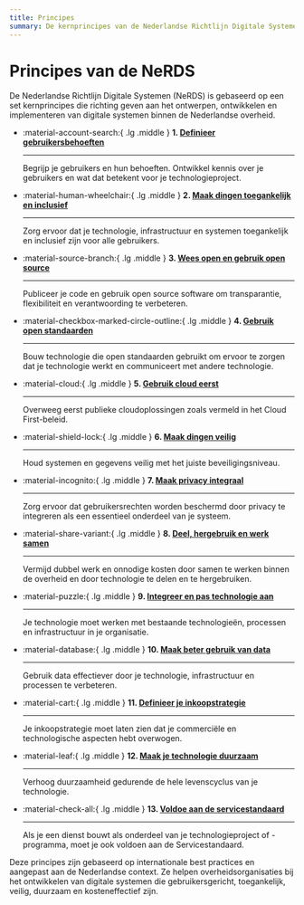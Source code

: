 ```yaml
---
title: Principes
summary: De kernprincipes van de Nederlandse Richtlijn Digitale Systemen
---
```


# Principes van de NeRDS

De Nederlandse Richtlijn Digitale Systemen (NeRDS) is gebaseerd op een set kernprincipes die richting geven aan het ontwerpen, ontwikkelen en implementeren van digitale systemen binnen de Nederlandse overheid.

<div class="grid cards" markdown>

- :material-account-search:{ .lg .middle } __1. [Definieer gebruikersbehoeften](gebruikersbehoeften/index.md)__

    ---

    Begrijp je gebruikers en hun behoeften. Ontwikkel kennis over je gebruikers en wat dat betekent voor je technologieproject.

- :material-human-wheelchair:{ .lg .middle } __2. [Maak dingen toegankelijk en inclusief](toegankelijkheid/index.md)__

    ---

    Zorg ervoor dat je technologie, infrastructuur en systemen toegankelijk en inclusief zijn voor alle gebruikers.

- :material-source-branch:{ .lg .middle } __3. [Wees open en gebruik open source](open-source/index.md)__

    ---

    Publiceer je code en gebruik open source software om transparantie, flexibiliteit en verantwoording te verbeteren.

- :material-checkbox-marked-circle-outline:{ .lg .middle } __4. [Gebruik open standaarden](open-standaarden/index.md)__

    ---

    Bouw technologie die open standaarden gebruikt om ervoor te zorgen dat je technologie werkt en communiceert met andere technologie.

- :material-cloud:{ .lg .middle } __5. [Gebruik cloud eerst](cloud-eerst/index.md)__

    ---

    Overweeg eerst publieke cloudoplossingen zoals vermeld in het Cloud First-beleid.

- :material-shield-lock:{ .lg .middle } __6. [Maak dingen veilig](veiligheid/index.md)__

    ---

    Houd systemen en gegevens veilig met het juiste beveiligingsniveau.

- :material-incognito:{ .lg .middle } __7. [Maak privacy integraal](privacy/index.md)__

    ---

    Zorg ervoor dat gebruikersrechten worden beschermd door privacy te integreren als een essentieel onderdeel van je systeem.

- :material-share-variant:{ .lg .middle } __8. [Deel, hergebruik en werk samen](samenwerking/index.md)__

    ---

    Vermijd dubbel werk en onnodige kosten door samen te werken binnen de overheid en door technologie te delen en te hergebruiken.

- :material-puzzle:{ .lg .middle } __9. [Integreer en pas technologie aan](integratie/index.md)__

    ---

    Je technologie moet werken met bestaande technologieën, processen en infrastructuur in je organisatie.

- :material-database:{ .lg .middle } __10. [Maak beter gebruik van data](data/index.md)__

    ---

    Gebruik data effectiever door je technologie, infrastructuur en processen te verbeteren.

- :material-cart:{ .lg .middle } __11. [Definieer je inkoopstrategie](inkoop/index.md)__

    ---

    Je inkoopstrategie moet laten zien dat je commerciële en technologische aspecten hebt overwogen.

- :material-leaf:{ .lg .middle } __12. [Maak je technologie duurzaam](duurzaamheid/index.md)__

    ---

    Verhoog duurzaamheid gedurende de hele levenscyclus van je technologie.

- :material-check-all:{ .lg .middle } __13. [Voldoe aan de servicestandaard](servicestandaard/index.md)__

    ---

    Als je een dienst bouwt als onderdeel van je technologieproject of -programma, moet je ook voldoen aan de Servicestandaard.

</div>

Deze principes zijn gebaseerd op internationale best practices en aangepast aan de Nederlandse context. Ze helpen overheidsorganisaties bij het ontwikkelen van digitale systemen die gebruikersgericht, toegankelijk, veilig, duurzaam en kosteneffectief zijn.
